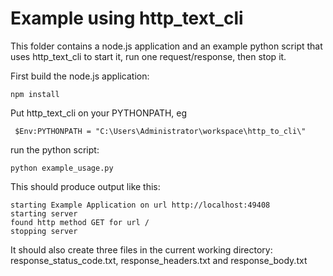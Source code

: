 # Example using http_text_cli

This folder contains a node.js application and an example python script that uses http_text_cli to start it, run one request/response, then stop it.

First build the node.js application:

    npm install

Put http_text_cli on your PYTHONPATH, eg

     $Env:PYTHONPATH = "C:\Users\Administrator\workspace\http_to_cli\"

run the python script:

    python example_usage.py

This should produce output like this:

    starting Example Application on url http://localhost:49408
    starting server
    found http method GET for url /
    stopping server

It should also create three files in the current working directory: response_status_code.txt, response_headers.txt and response_body.txt


